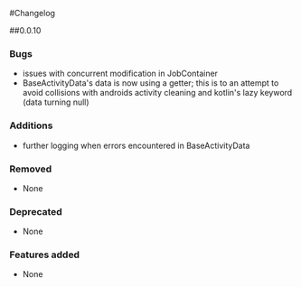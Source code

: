 #Changelog

##0.0.10

### Bugs
- issues with concurrent modification in JobContainer
- BaseActivityData's data is now using a getter; this is to an attempt to avoid collisions with androids activity cleaning and kotlin's lazy keyword (data turning null)
### Additions
- further logging when errors encountered in BaseActivityData
### Removed
- None
### Deprecated
- None
### Features added
- None


